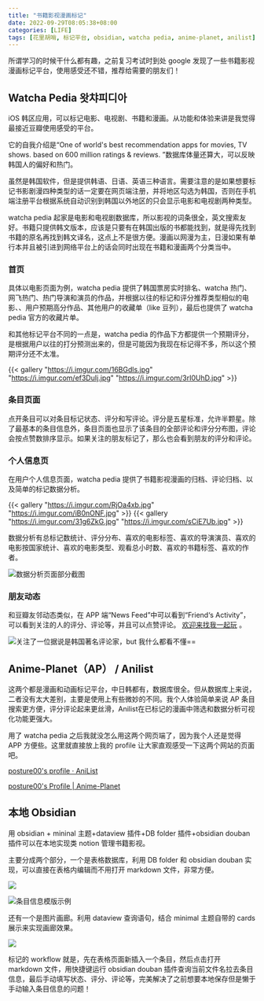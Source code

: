```yaml
---
title: "书籍影视漫画标记"
date: 2022-09-29T08:05:38+08:00
categories: [LIFE]
tags: [花里胡哨, 标记平台, obsidian, watcha pedia, anime-planet, anilist]
---
```


所谓学习的时候干什么都有趣，之前复习考试时到处 google 发现了一些书籍影视漫画标记平台，使用感受还不错，推荐给需要的朋友们！

## Watcha Pedia 왓챠피디아

iOS 韩区应用，可以标记电影、电视剧、书籍和漫画。从功能和体验来讲是我觉得最接近豆瓣使用感受的平台。

它的自我介绍是“One of world's best recommendation apps for movies, TV shows. based on 600 million ratings & reviews. ”数据库体量还算大，可以反映韩国人的偏好和热门。

虽然是韩国软件，但是提供韩语、日语、英语三种语言。需要注意的是如果想要标记书影剧漫四种类型的话一定要在网页端注册，并将地区勾选为韩国，否则在手机端注册平台根据系统自动识别到韩国以外地区的只会显示电影和电视剧两种类型。

watcha pedia 起家是电影和电视剧数据库，所以影视的词条很全，英文搜索友好。书籍只提供韩文版本，应该是只要有在韩国出版的书都能找到，就是得先找到书籍的原名再找到韩文译名，这点上不是很方便。漫画以网漫为主，日漫如果有单行本并且被引进到网络平台上的话会同时出现在书籍和漫画两个分类当中。

### 首页
具体以电影页面为例，watcha pedia 提供了韩国票房实时排名、watcha 热门、网飞热门、热门导演和演员的作品，并根据以往的标记和评分推荐类型相似的电影、、用户预期高分作品、其他用户的收藏单（like 豆列），最后也提供了 watcha pedia 官方的收藏片单。

和其他标记平台不同的一点是，watcha pedia 的作品下方都提供一个预期评分，是根据用户以往的打分预测出来的，但是可能因为我现在标记得不多，所以这个预期评分还不太准。

{{< gallery "https://i.imgur.com/16BGdls.jpg" "https://i.imgur.com/ef3DuIj.jpg" "https://i.imgur.com/3rI0UhD.jpg" >}}

### 条目页面
点开条目可以对条目标记状态、评分和写评论。评分是五星标准，允许半颗星。除了最基本的条目信息外，条目页面也显示了该条目的全部评论和评分分布图，评论会按点赞数排序显示。如果关注的朋友标记了，那么也会看到朋友的评分和评论。

### 个人信息页
在用户个人信息页面，watcha pedia 提供了书籍影视漫画的归档、评论归档、以及简单的标记数据分析。

{{< gallery "https://i.imgur.com/RjOa4xb.jpg" "https://i.imgur.com/iB0nONF.jpg" >}}
{{< gallery "https://i.imgur.com/31g6ZkG.jpg" "https://i.imgur.com/sCiE7Ub.jpg" >}}

数据分析有总标记数统计、评分分布、喜欢的电影标签、喜欢的导演演员、喜欢的电影按国家统计、喜欢的电影类型、观看总小时数、喜欢的书籍标签、喜欢的作者。

![](https://i.imgur.com/MWMcf13.png "数据分析页面部分截图")

### 朋友动态
和豆瓣友邻动态类似，在 APP 端“News Feed”中可以看到“Friend‘s Activity”，可以看到关注的人的评分、评论等，并且可以点赞评论。 [欢迎来找我一起玩](https://pedia.watcha.com/en-KR/users/YMKqmNjzlyvlo) 。

![](https://i.imgur.com/b9kasZi.jpg "关注了一位据说是韩国著名评论家，but 我什么都看不懂==")

## Anime-Planet（AP） / Anilist
这两个都是漫画和动画标记平台，中日韩都有，数据库很全。但从数据库上来说，二者没有太大差别，主要是使用上有些微妙的不同。我个人体验简单来说 AP 条目搜索更方便，评分评论起来更丝滑，Anilist在已标记的漫画中筛选和数据分析可视化功能更强大。

用了 watcha pedia 之后我就没怎么用这两个网页端了，因为我个人还是觉得 APP 方便些。这里就直接放上我的 profile 让大家直观感受一下这两个网站的页面吧。

[posture00's profile · AniList](https://anilist.co/user/posture00/)

[posture00's Profile | Anime-Planet](https://www.anime-planet.com/users/posture00)

## 本地 Obsidian
用 obsidian + mininal 主题+dataview 插件+DB folder 插件+obsidian douban 插件可以在本地实现类 notion 管理书籍影视。

主要分成两个部分，一个是表格数据库，利用 DB folder 和 obsidian douban 实现，可以直接在表格内编辑而不用打开 markdown 文件，非常方便。

![](https://i.imgur.com/l4x50TL.png)

![](https://i.imgur.com/u3SIAZS.png "条目信息模版示例")

还有一个是图片画廊。利用 dataview 查询语句，结合 minimal 主题自带的 cards 展示来实现画廊效果。

![](https://i.imgur.com/8qZfjTU.jpg)

标记的 workflow 就是，先在表格页面新插入一个条目，然后点击打开 markdown 文件，用快捷键运行 obsidian douban 插件查询当前文件名拉去条目信息，最后手动填写状态、评分、评论等，完美解决了之前想要本地保存但是懒于手动输入条目信息的问题！

